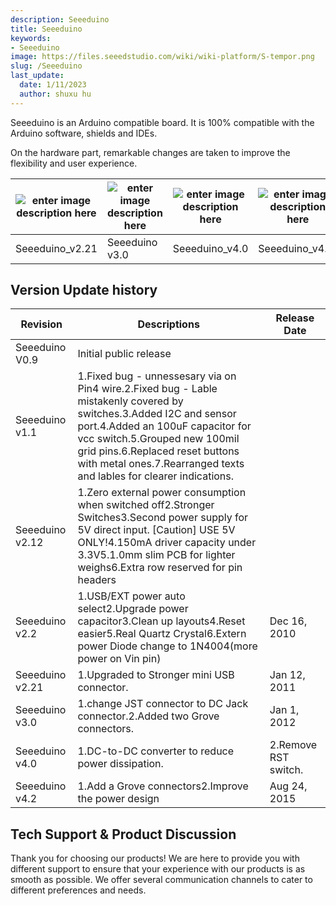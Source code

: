 ```yaml
---
description: Seeeduino 
title: Seeeduino 
keywords:
- Seeeduino 
image: https://files.seeedstudio.com/wiki/wiki-platform/S-tempor.png
slug: /Seeeduino
last_update:
  date: 1/11/2023
  author: shuxu hu
---
```


Seeeduino is an Arduino compatible board. It is 100% compatible with the Arduino software, shields and IDEs.

On the hardware part, remarkable changes are taken to improve the flexibility and user experience.  

|![enter image description here](https://files.seeedstudio.com/wiki/Seeeduino/img/Seeeduinov2211_02.jpg)|![enter image description here](https://files.seeedstudio.com/wiki/Seeeduino/img/Seeeduino_V3.0_Atmega_328P_01.jpg) |![enter image description here](https://files.seeedstudio.com/wiki/Seeeduino/img/Seeeduino_v4_photo.jpg)|![enter image description here](https://files.seeedstudio.com/wiki/Seeeduino/img/Seeeduino_v4_2_photo.jpg)|
|---|---|---|---|
|Seeeduino_v2.21 |Seeeduino v3.0 |Seeeduino_v4.0 |Seeeduino_v4.2)|

##   Version Update history  ##

| Revision|Descriptions|Release Date|
|---|---|---|
|Seeeduino V0.9| Initial public release||
|Seeeduino v1.1|1.Fixed bug - unnessesary via on Pin4 wire.2.Fixed bug - Lable mistakenly covered by switches.3.Added I2C and sensor port.4.Added an 100uF capacitor for vcc switch.5.Grouped new 100mil grid pins.6.Replaced reset buttons with metal ones.7.Rearranged texts and lables for clearer indications.||
|Seeeduino v2.12|1.Zero external power consumption when switched off2.Stronger Switches3.Second power supply for 5V direct input. [Caution] USE 5V ONLY!4.150mA driver capacity under 3.3V5.1.0mm slim PCB for lighter weighs6.Extra row reserved for pin headers||
|Seeeduino v2.2|1.USB/EXT power auto select2.Upgrade power capacitor3.Clean up layouts4.Reset easier5.Real Quartz Crystal6.Extern power Diode change to 1N4004(more power on Vin pin)|Dec 16, 2010|
|Seeeduino v2.21|1.Upgraded to Stronger mini USB connector.|Jan 12, 2011|
|Seeeduino v3.0|1.change JST connector to DC Jack connector.2.Added two Grove connectors.|Jan 1, 2012|
|Seeeduino v4.0|1.DC-to-DC converter to reduce power dissipation.|2.Remove RST switch.
|Seeeduino v4.2|1.Add a Grove connectors2.Improve the power design|Aug 24, 2015|

## Tech Support & Product Discussion

Thank you for choosing our products! We are here to provide you with different support to ensure that your experience with our products is as smooth as possible. We offer several communication channels to cater to different preferences and needs.

<div class="button_tech_support_container">
<a href="https://forum.seeedstudio.com/" class="button_forum"></a> 
<a href="https://www.seeedstudio.com/contacts" class="button_email"></a>
</div>

<div class="button_tech_support_container">
<a href="https://discord.gg/eWkprNDMU7" class="button_discord"></a> 
<a href="https://github.com/Seeed-Studio/wiki-documents/discussions/69" class="button_discussion"></a>
</div>
